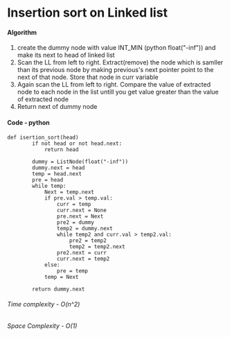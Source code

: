 # Insertion sort on Linked list


#### Algorithm

1. create the dummy node with value INT_MIN (python float("-inf")) and make its next to head of linked list
2. Scan the LL from left to right. Extract(remove) the node which is samller than its previous node by making previous's next pointer point to the next of that node. Store that node in curr variable
3. Again scan the LL from left to right. Compare the value of extracted node to each node in the list untill you get value greater than the value of extracted node
4. Return next of dummy node

#### Code - python

```
def isertion_sort(head)
        if not head or not head.next:
            return head
  
        dummy = ListNode(float("-inf"))
        dummy.next = head
        temp = head.next
        pre = head
        while temp:
            Next = temp.next
            if pre.val > temp.val:
                curr = temp
                curr.next = None
                pre.next = Next
                pre2 = dummy
                temp2 = dummy.next
                while temp2 and curr.val > temp2.val:
                    pre2 = temp2
                    temp2 = temp2.next
                pre2.next = curr
                curr.next = temp2
            else:
                pre = temp
            temp = Next
  
        return dummy.next
```

###### Time complexity - O(n^2)

###### Space Complexity - O(1)
